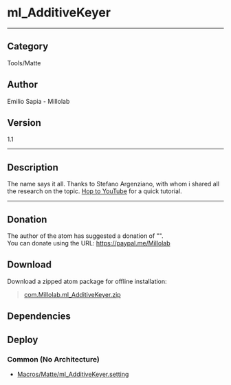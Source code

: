 # ml_AdditiveKeyer
___

## Category
Tools/Matte

## Author
Emilio Sapia - Millolab

## Version
1.1

___

## Description
<p> The name says it all. Thanks to Stefano Argenziano, with whom i shared all the research on the topic. <a href="https://youtu.be/jl1bvoilkP4">Hop to YouTube</a> for a quick tutorial.</p>

___

## Donation
The author of the atom has suggested a donation of "".  
You can donate using the URL: <a href="https://paypal.me/Millolab">https://paypal.me/Millolab</a>
## Download

Download a zipped atom package for offline installation:
> [com.Millolab.ml_AdditiveKeyer.zip](https://gitlab.com/WeSuckLess/Reactor/-/archive/master/Reactor-master.zip?path=Atoms/com.Millolab.ml_AdditiveKeyer)  

## Dependencies

## Deploy

### Common (No Architecture)

<ul>
<li><a href="https://gitlab.com/WeSuckLess/Reactor/-/blob/master/Atoms/com.Millolab.ml_AdditiveKeyer/Macros/Matte/ml_AdditiveKeyer.setting?ref_type=heads">Macros/Matte/ml_AdditiveKeyer.setting</a></li>
</ul>

